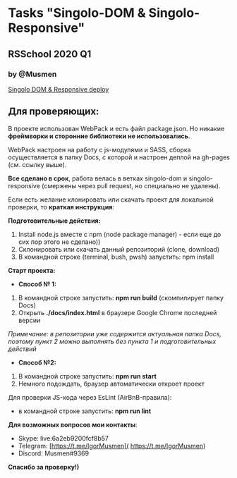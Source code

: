 # Tasks "Singolo-DOM & Singolo-Responsive"

## RSSchool 2020 Q1

### by @Musmen

[Singolo DOM & Responsive deploy](https://musmen.github.io/singolo/)

## Для проверяющих:

В проекте использован WebPack и есть файл package.json. Но никакие **фреймворки и сторонние библиотеки не использовались**.

WebPack настроен на работу с js-модулями и SASS, сборка осуществляется в папку Docs, с которой и настроен деплой на gh-pages (см. ссылку выше).

**Все сделано в срок**, работа велась в ветках singolo-dom и singolo-responsive (смержены через pull request, но специально не удалены).

Если есть желание клонировать или скачать проект для локальной проверки, то **краткая инструкция**:

**Подготовительные действия:**

1. Install node.js вместе с npm (node package manager) - если еще до сих пор этого не сделано))
1. Склонировать или скачать данный репозиторий (clone, download)
1. В командной строке (terminal, bush, pwsh) запустить: npm install

**Старт проекта:**
- **Способ № 1:**

1.  В командной строке запустить: **npm run build** (скомпилирует папку Docs)
1. Открыть **./docs/index.html** в браузере Google Chrome последней версии

*Примечание: в репозитории уже содержится актуальная папка Docs, поэтому пункт 2 можно выполнять без пункта 1 и подготовительных действий*

- **Способ №2:**

1. В командной строке запустить: **npm run start**
2. Немного подождать, браузер автоматически откроет проект

Для проверки JS-кода через EsLint (AirBnB-правила):
- в командной строке запустить: **npm run lint**

**Для возможных вопросов мои контакты**:
- Skype: live:6a2eb9200fcf8b57
- Telegram: [https://t.me/IgorMusmen]( https://t.me/IgorMusmen)
- Discord: Musmen#9369

**Спасибо за проверку!)**
